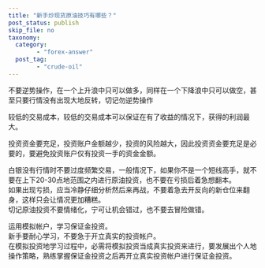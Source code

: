```yaml
---
title: "新手炒现货原油技巧有哪些？"
post_status: publish
skip_file: no
taxonomy:
  category:
        - "forex-answer"
  post_tag:
        - "crude-oil"
---
```


不要逆势操作，在一个上升浪中只可以做多，同样在一个下降浪中只可以做空，甚至只要行情没有出现大地反转，切记勿逆势操作

较低的交易成本，较低的交易成本可以保证在有了收益的情况下，获得的利润最大。

投资资金要充足，投资账户金额越少，投资的风险越大，因此投资资金要充足是必要的，要避免投资账户仅有投资一手的资金金额。

白银没有行情时不要过度频繁交易，一般情况下，如果你不是一个短线高手，就不要在上下20-30点地范围之内进行原油投资，也不要在亏损后着急想翻本。  
如果出现亏损，应当冷静仔细分析然后来再战，不要着急去开反向的新仓位来翻身，这样只会让情况更加糟糕。  
切记原油投资不要情绪化，宁可让机会错过，也不要去冒险做错。

运用模拟帐户，学习保证金投资。  
新手要耐心学习，不要急于开立真实的投资帐户。  
在模拟投资地学习过程中，必需将模拟投资当成真实投资来进行，要发展出个人地操作策略，熟练掌握保证金投资之后再开立真实投资帐户进行保证金投资。
